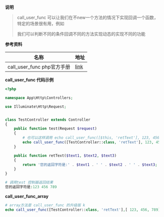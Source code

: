 

**说明**

> call_user_func  可以让我们在不new一个方法的情况下实现回调一个函数，特定的场景很有用，例如
>
> 我们可以判断不同的条件回调不同的方法实现动态的实现不同的功能

**参考资料**

| 名称                       | 地址                                                         |
| -------------------------- | ------------------------------------------------------------ |
| call_user_func php官方手册 | [link](https://www.php.net/manual/zh/function.call-user-func.php) |

**call_user_func  代码示例**

```php
<?php

namespace App\Http\Controllers;

use Illuminate\Http\Request;


class TestController extends Controller
{
    public function test(Request $request)
    {
        # 也可以这样调用 echo call_user_func([$this, 'retText'], 123, 456, 789); 
        echo call_user_func([TestController::class, 'retText'], 123, 456, 789); # 第一个参数是数组[需要调用的类位置,需要调用的方法名称],'多个参数','逗号分隔'
    }

    public function retText($text1, $text2, $text3)
    {
        return '您的返回字符是:' . $text1 . ' ' . $text2 . ' ' . $text3;
    }
}

# 调用test 控制器返回结果
您的返回字符是:123 456 789    
```

**call_user_func_array**

```php
# array方法是 call_user_func 的升级版 k
echo call_user_func([TestController::class, 'retText'],[ 123, 456, 789]);
```

